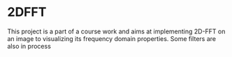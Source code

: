 # 2DFFT
This project is a part of a course work and aims at implementing 2D-FFT on an image to visualizing its frequency domain properties. Some filters are also in process

